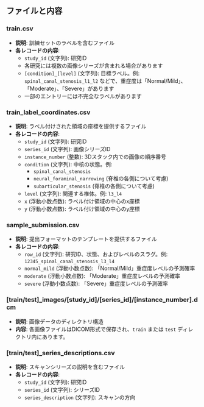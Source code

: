 ## ファイルと内容

### train.csv
- **説明**: 訓練セットのラベルを含むファイル
- **各レコードの内容**:
  - `study_id` (文字列): 研究ID
  - 各研究には複数の画像シリーズが含まれる場合があります
  - `[condition]_[level]` (文字列): 目標ラベル。例: `spinal_canal_stenosis_l1_l2` などで、重症度は「Normal/Mild」、「Moderate」、「Severe」があります
  - 一部のエントリーには不完全なラベルがあります

### train_label_coordinates.csv
- **説明**: ラベル付けされた領域の座標を提供するファイル
- **各レコードの内容**:
  - `study_id` (文字列): 研究ID
  - `series_id` (文字列): 画像シリーズID
  - `instance_number` (整数): 3Dスタック内での画像の順序番号
  - `condition` (文字列): 中核の状態。例: 
    - `spinal_canal_stenosis`
    - `neural_foraminal_narrowing` (脊椎の各側について考慮)
    - `subarticular_stenosis` (脊椎の各側について考慮)
  - `level` (文字列): 関連する椎体。例: `l3_l4`
  - `x` (浮動小数点数): ラベル付け領域の中心のx座標
  - `y` (浮動小数点数): ラベル付け領域の中心のy座標

### sample_submission.csv
- **説明**: 提出フォーマットのテンプレートを提供するファイル
- **各レコードの内容**:
  - `row_id` (文字列): 研究ID、状態、およびレベルのスラグ。例: `12345_spinal_canal_stenosis_l3_l4`
  - `normal_mild` (浮動小数点数): 「Normal/Mild」重症度レベルの予測確率
  - `moderate` (浮動小数点数): 「Moderate」重症度レベルの予測確率
  - `severe` (浮動小数点数): 「Severe」重症度レベルの予測確率

### [train/test]_images/[study_id]/[series_id]/[instance_number].dcm
- **説明**: 画像データのディレクトリ構造
- **内容**: 各画像ファイルはDICOM形式で保存され、`train` または `test` ディレクトリ内にあります。

### [train/test]_series_descriptions.csv
- **説明**: スキャンシリーズの説明を含むファイル
- **各レコードの内容**:
  - `study_id` (文字列): 研究ID
  - `series_id` (文字列): シリーズID
  - `series_description` (文字列): スキャンの方向
